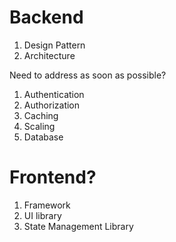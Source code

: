 


# Backend
1. Design Pattern
2. Architecture


Need to address as soon as possible?
1. Authentication
2. Authorization
3. Caching
5. Scaling
6. Database


# Frontend?
1. Framework
2. UI library
3. State Management Library

